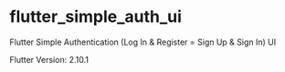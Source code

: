 # flutter_simple_auth_ui

Flutter Simple Authentication (Log In & Register = Sign Up & Sign In) UI

Flutter Version: 2.10.1
